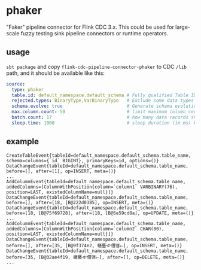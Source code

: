# phaker

"Faker" pipeline connector for Flink CDC 3.x. This could be used for large-scale fuzzy testing sink pipeline connectors or runtime operators.

## usage

`sbt package` and copy `flink-cdc-pipeline-connector-phaker` to CDC `/lib` path, and it should be available like this:

```yaml
source:
  type: phaker
  table.id: default_namespace.default_schema # Fully qualified Table ID
  rejected.types: BinaryType,VarBinaryType   # Exclude some data types if downstream could not handle them
  schema.evolve: true                        # Generate schema evolution events, too
  max.column.count: 50                       # limit maximum column count
  batch.count: 17                            # how many data records should source emits in each batch
  sleep.time: 1000                           # sleep duration (in ms) between two consecutive batches
```

## example

```
CreateTableEvent{tableId=default_namespace.default_schema.table_name, schema=columns={`id` BIGINT}, primaryKeys=id, options=()}
DataChangeEvent{tableId=default_namespace.default_schema.table_name, before=[], after=[1], op=INSERT, meta=()}
...
AddColumnEvent{tableId=default_namespace.default_schema.table_name, addedColumns=[ColumnWithPosition{column=`column1` VARBINARY(76), position=LAST, existedColumnName=null}]}
DataChangeEvent{tableId=default_namespace.default_schema.table_name, before=[], after=[18, [B@222d0385], op=INSERT, meta=()}
DataChangeEvent{tableId=default_namespace.default_schema.table_name, before=[18, [B@75f69728], after=[18, [B@5e59cd8a], op=UPDATE, meta=()}
...
AddColumnEvent{tableId=default_namespace.default_schema.table_name, addedColumns=[ColumnWithPosition{column=`column2` CHAR(80), position=LAST, existedColumnName=null}]}
DataChangeEvent{tableId=default_namespace.default_schema.table_name, before=[], after=[35, [B@9f374e2, 蟮藝ᐮ㒥먬⬸], op=INSERT, meta=()}
DataChangeEvent{tableId=default_namespace.default_schema.table_name, before=[35, [B@32ae4f19, 蟮藝ᐮ㒥먬⬸], after=[], op=DELETE, meta=()}
...
```

